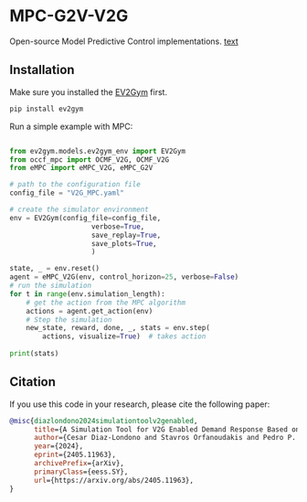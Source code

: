# MPC-G2V-V2G
Open-source Model Predictive Control implementations. [text](https://arxiv.org/abs/2405.11963)

## Installation

Make sure you installed the [EV2Gym](https://github.com/StavrosOrf/ev2gym) first.

```bash
pip install ev2gym
```

Run a simple example with MPC:
```python

from ev2gym.models.ev2gym_env import EV2Gym
from occf_mpc import OCMF_V2G, OCMF_V2G
from eMPC import eMPC_V2G, eMPC_G2V

# path to the configuration file
config_file = "V2G_MPC.yaml"

# create the simulator environment
env = EV2Gym(config_file=config_file,
                    verbose=True,
                    save_replay=True,                       
                    save_plots=True,
                    )

state, _ = env.reset()
agent = eMPC_V2G(env, control_horizon=25, verbose=False)
# run the simulation
for t in range(env.simulation_length):        
    # get the action from the MPC algorithm
    actions = agent.get_action(env)
    # Step the simulation
    new_state, reward, done, _, stats = env.step(
        actions, visualize=True)  # takes action        
    
print(stats)

```




## Citation
If you use this code in your research, please cite the following paper:

```bibtex
@misc{diazlondono2024simulationtoolv2genabled,
      title={A Simulation Tool for V2G Enabled Demand Response Based on Model Predictive Control}, 
      author={Cesar Diaz-Londono and Stavros Orfanoudakis and Pedro P. Vergara and Peter Palensky and Fredy Ruiz and Giambattista Gruosso},
      year={2024},
      eprint={2405.11963},
      archivePrefix={arXiv},
      primaryClass={eess.SY},
      url={https://arxiv.org/abs/2405.11963}, 
}
```


